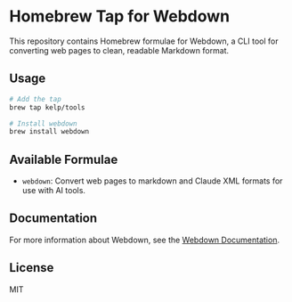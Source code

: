 # Homebrew Tap for Webdown

This repository contains Homebrew formulae for Webdown, a CLI tool for converting web pages to clean, readable Markdown format.

## Usage

```bash
# Add the tap
brew tap kelp/tools

# Install webdown
brew install webdown
```

## Available Formulae

- `webdown`: Convert web pages to markdown and Claude XML formats for use with AI tools.

## Documentation

For more information about Webdown, see the [Webdown Documentation](https://tcole.net/webdown/).

## License

MIT
